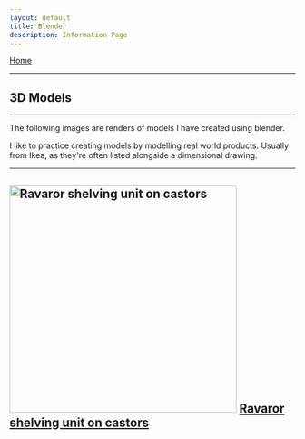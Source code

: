 ```yaml
---
layout: default
title: Blender
description: Information Page
---
```

[Home](./)

---
## 3D Models
---

The following images are renders of models I have created using blender. 

I like to practice creating models by modelling real world products. Usually from Ikea, as they're often listed alongside a dimensional drawing.

---
<img src="./Images/ravaror-shelving-unit-on-castors.png" width="400" alt="Ravaror shelving unit on castors">       [Ravaror shelving unit on castors](https://www.ikea.com/gb/en/p/ravaror-shelving-unit-on-castors-oak-veneer-20454504/)
---
